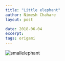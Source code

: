 ```yaml
---
title: "Little elephant"
author: Nimesh Chahare
layout: post

date: 2018-06-04
excerpt:
tags: origami
---
```


![smallelephant](https://user-images.githubusercontent.com/51962204/183978812-7c885b94-0f2a-403a-b064-0b5f3ff1ad20.jpg)
